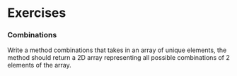 # Exercises

### Combinations

Write a method combinations that takes in an array of unique elements, the method should return a 2D array representing all possible combinations of 2 elements of the array.
